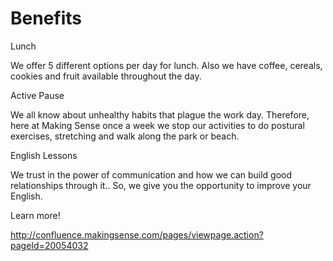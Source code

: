 # Benefits

Lunch 

We offer 5 different options per day for lunch. Also we have coffee, cereals, cookies and fruit available throughout the day.

Active Pause 

We all know about unhealthy habits that plague the work day. Therefore, here at Making Sense once a week we stop our activities to do postural exercises, stretching and walk along the park or beach.

English Lessons 

We trust in the power of communication and how we can build good relationships through it.. So, we give you the opportunity to improve your English. 

Learn more!

[http://confluence.makingsense.com/pages/viewpage.action?pageId=20054032  
](http://confluence.makingsense.com/pages/viewpage.action?pageId=20054032
)

